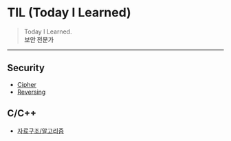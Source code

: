 # TIL (Today I Learned)
> Today I Learned.  
> **보안 전문가**
---

## Security
- [Cipher](./Cipher/)
- [Reversing](./Reversing/)

## C/C++
- [자료구조/알고리즘](./Algorithm/)